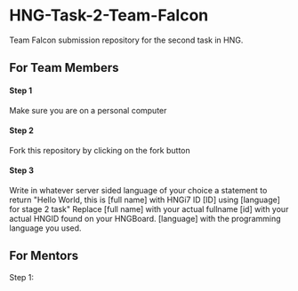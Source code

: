 # HNG-Task-2-Team-Falcon
Team Falcon submission repository for the second task in HNG.





## For Team Members 
#### Step 1
Make sure you are on a personal computer
#### Step 2
Fork this repository by clicking on the fork button
#### Step 3
Write in whatever server sided language of your choice a statement to return "Hello World, this is [full name] with HNGi7 ID [ID] using [language] for stage 2 task"
Replace
[full name] with your actual fullname
[id] with your actual HNGID found on your HNGBoard.
[language] with the programming language you used.

## For Mentors
Step 1:
